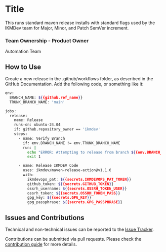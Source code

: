 # Title

This runs standard maven release installs with standard flags used by the IKMDev team for Major, Minor, and Patch SemVer increment.

### Team Ownership - Product Owner

Automation Team

## How to Use

Create a new release in the .github/workflows folder, as described in the GitHub Documentation. Add the following code, or something like it:



```bash
env:
  BRANCH_NAME: ${{github.ref_name}}
  TRUNK_BRANCH_NAME: 'main'

jobs:
  release:
    name: Release
    runs-on: ubuntu-24.04
    if: github.repository_owner == 'ikmdev'
    steps:
      - name: Verify Branch
        if: env.BRANCH_NAME != env.TRUNK_BRANCH_NAME
        run: |
          echo "ERROR: Attempting to release from branch ${{env.BRANCH_NAME}}. Release from ${{env.TRUNK_BRANCH_NAME}} branch only"
          exit 1

      - name: Release IKMDEV Code
        uses: ikmdev/maven-release-action@v1.1.0
        with:
          ikmdevops_pat: ${{secrets.IKMDEVOPS_PAT_TOKEN}}
          github_token: ${{secrets.GITHUB_TOKEN}}
          ossrh_username: ${{secrets.OSSRH_TOKEN_USER}}
          ossrh_token: ${{secrets.OSSRH_TOKEN_PASS}}
          gpg_key: ${{secrets.GPG_KEY}}
          gpg_passphrase: ${{secrets.GPG_PASSPHRASE}}
```

## Issues and Contributions
Technical and non-technical issues can be reported to the [Issue Tracker](https://github.com/ikmdev/repo-seed/issues).

Contributions can be submitted via pull requests. Please check the [contribution guide](doc/how-to-contribute.md) for more details.

